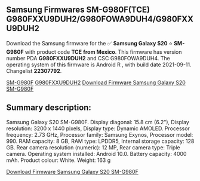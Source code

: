 <h2>Samsung Firmwares SM-G980F(TCE) G980FXXU9DUH2/G980FOWA9DUH4/G980FXXU9DUH2</h2>
Download the Samsung firmware for the ✅ <strong>Samsung Galaxy S20 </strong> ⭐ <strong>SM-G980F</strong> with product code <strong>TCE</strong> <strong> from Mexico</strong>. This firmware has version number PDA <strong>G980FXXU9DUH2</strong> and CSC G980FOWA9DUH4. The operating system of this firmware is Android R , with build date 2021-09-11. Changelist <strong>22307792</strong>.


[SM-G980F](https://samfirm.shop/samsung/model/SM-G980F)
[G980FXXU9DUH2](https://samfirm.shop/samsung/pda/G980FXXU9DUH2)
[Download Firmware Samsung Galaxy S20 SM-G980F](https://samfirm.shop/samsung/firmware/455116)
<h2>Summary description:</h2>
<p>Samsung Galaxy S20 SM-G980F. Display diagonal: 15.8 cm (6.2"), Display resolution: 3200 x 1440 pixels, Display type: Dynamic AMOLED. Processor frequency: 2.73 GHz, Processor family: Samsung Exynos, Processor model: 990. RAM capacity: 8 GB, RAM type: LPDDR5, Internal storage capacity: 128 GB. Rear camera resolution (numeric): 12 MP, Rear camera type: Triple camera. Operating system installed: Android 10.0. Battery capacity: 4000 mAh. Product colour: White. Weight: 163 g</p>


[Download Firmware Samsung Galaxy S20 SM-G980F](https://samfirm.shop/samsung/firmware/455116)
